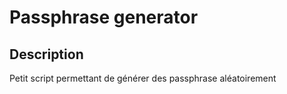 # Passphrase generator

## Description
Petit script permettant de générer des passphrase aléatoirement
